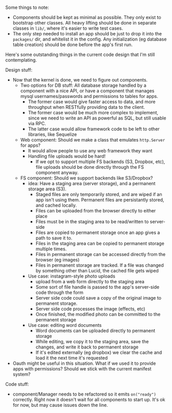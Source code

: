 Some things to note:

* Components should be kept as minimal as possible. They only exist to bootstrap other classes. All heavy lifting should be done in separate classes in `lib/`, where it's easier to write test cases.
* The only step needed to install an app should be just to drop it into the `packages/` dir, and whitelist it in the config. Any initialization (eg database table creation) should be done before the app's first run.

Here's some outstanding things in the current code design that I'm still contemplating.

Design stuff:

* Now that the kernel is done, we need to figure out components.
  * Two options for DB stuff: All database storage handled by a component with a nice API, or have a component that manages mysql usernames/passwords and permissions to tables for apps.
    * The former case would give faster access to data, and more throughput when RESTfully providing data to the client.
    * The former case would be much more complex to implement, since we need to write an API as powerful as SQL, but still usable via RPC.
    * The latter case would allow framework code to be left to other libraries, like Sequelize
  * Web component: Should we make a class that emulates `http.Server` for apps?
    * It would allow people to use any web framework they want
    * Handling file uploads would be hard!
      * If we opt to support multiple FS backends (S3, Dropbox, etc), file uploads should be done directly through the FS component anyway.
  * FS component: Should we support backends like S3/Dropbox?
    * idea: Have a staging area (server storage), and a permanent storage area (S3).
      * Staged files are only temporarily stored, and are wiped if an app isn't using them. Permanent files are persistantly stored, and cached locally.
      * Files can be uploaded from the browser directly to either place
      * Files must be in the staging area to be read/written to server-side
      * Files are copied to permanent storage once an app gives a path to save it to.
      * Files in the staging area can be copied to permanent storage multiple times.
      * Files in permanent storage can be accessed directly from the browser (eg images)
      * Files in permanent storage are tracked. If a file was changed by something other than Lucid, the cached file gets wiped
    * Use case: instagram-style photo uploads
      * upload from a web form directly to the staging area
      * Some sort of file handle is passed to the app's server-side code through the form
      * Server side code could save a copy of the original image to permanent storage.
      * Server side code processes the image (effects, etc)
      * Once finished, the modified photo can be committed to the permanent storage
    * Use case: editing word documents
      * Word documents can be uploaded directly to permanent storage
      * While editing, we copy it to the staging area, save the changes, and write it back to permanent storage
      * If it's edited externally (eg dropbox) we clear the cache and load it the next time it's requested
* Oauth might be useful in this situation. What if we used it to provide apps with permissions? Should we stick with the current manifest system?

Code stuff:
* component/Manager needs to be refactored so it emits `on("ready")` correctly. Right now it doesn't wait for all components to start up. It's ok for now, but may cause issues down the line.
